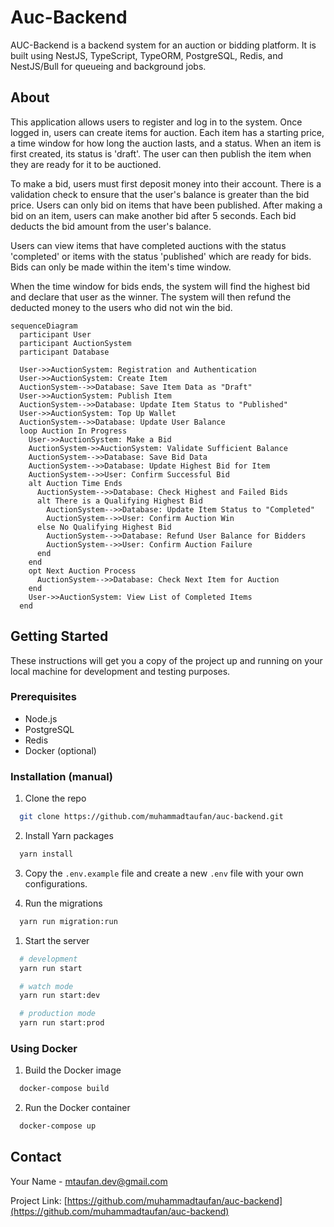 # Auc-Backend

AUC-Backend is a backend system for an auction or bidding platform. It is built using NestJS, TypeScript, TypeORM, PostgreSQL, Redis, and NestJS/Bull for queueing and background jobs.

## About

This application allows users to register and log in to the system. Once logged in, users can create items for auction. Each item has a starting price, a time window for how long the auction lasts, and a status. When an item is first created, its status is 'draft'. The user can then publish the item when they are ready for it to be auctioned.

To make a bid, users must first deposit money into their account. There is a validation check to ensure that the user's balance is greater than the bid price. Users can only bid on items that have been published. After making a bid on an item, users can make another bid after 5 seconds. Each bid deducts the bid amount from the user's balance.

Users can view items that have completed auctions with the status 'completed' or items with the status 'published' which are ready for bids. Bids can only be made within the item's time window.

When the time window for bids ends, the system will find the highest bid and declare that user as the winner. The system will then refund the deducted money to the users who did not win the bid.

```mermaid
sequenceDiagram
  participant User
  participant AuctionSystem
  participant Database

  User->>AuctionSystem: Registration and Authentication
  User->>AuctionSystem: Create Item
  AuctionSystem-->>Database: Save Item Data as "Draft"
  User->>AuctionSystem: Publish Item
  AuctionSystem-->>Database: Update Item Status to "Published"
  User->>AuctionSystem: Top Up Wallet
  AuctionSystem-->>Database: Update User Balance
  loop Auction In Progress
    User->>AuctionSystem: Make a Bid
    AuctionSystem->>AuctionSystem: Validate Sufficient Balance
    AuctionSystem-->>Database: Save Bid Data
    AuctionSystem-->>Database: Update Highest Bid for Item
    AuctionSystem-->>User: Confirm Successful Bid
    alt Auction Time Ends
      AuctionSystem-->>Database: Check Highest and Failed Bids
      alt There is a Qualifying Highest Bid
        AuctionSystem-->>Database: Update Item Status to "Completed"
        AuctionSystem-->>User: Confirm Auction Win
      else No Qualifying Highest Bid
        AuctionSystem-->>Database: Refund User Balance for Bidders
        AuctionSystem-->>User: Confirm Auction Failure
      end
    end
    opt Next Auction Process
      AuctionSystem-->>Database: Check Next Item for Auction
    end
    User->>AuctionSystem: View List of Completed Items
  end
```

## Getting Started

These instructions will get you a copy of the project up and running on your local machine for development and testing purposes.

### Prerequisites

- Node.js
- PostgreSQL
- Redis
- Docker (optional)

### Installation (manual)

1. Clone the repo

```sh
  git clone https://github.com/muhammadtaufan/auc-backend.git
```

2. Install Yarn packages

```sh
  yarn install
```

3. Copy the `.env.example` file and create a new `.env` file with your own configurations.

4. Run the migrations

```sh
  yarn run migration:run
```

1. Start the server

```bash
  # development
  yarn run start

  # watch mode
  yarn run start:dev

  # production mode
  yarn run start:prod
  ```

### Using Docker

1. Build the Docker image

```sh
  docker-compose build
 ```

2. Run the Docker container

```sh
  docker-compose up
```

## Contact

Your Name - <mtaufan.dev@gmail.com>

Project Link: [https://github.com/muhammadtaufan/auc-backend](https://github.com/muhammadtaufan/auc-backend)
